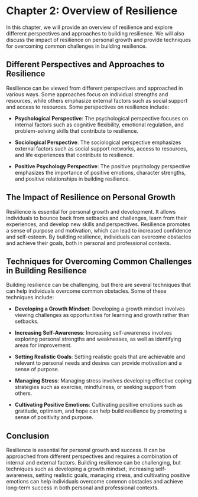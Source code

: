 Chapter 2: Overview of Resilience
=================================

In this chapter, we will provide an overview of resilience and explore different perspectives and approaches to building resilience. We will also discuss the impact of resilience on personal growth and provide techniques for overcoming common challenges in building resilience.

Different Perspectives and Approaches to Resilience
---------------------------------------------------

Resilience can be viewed from different perspectives and approached in various ways. Some approaches focus on individual strengths and resources, while others emphasize external factors such as social support and access to resources. Some perspectives on resilience include:

* **Psychological Perspective**: The psychological perspective focuses on internal factors such as cognitive flexibility, emotional regulation, and problem-solving skills that contribute to resilience.

* **Sociological Perspective**: The sociological perspective emphasizes external factors such as social support networks, access to resources, and life experiences that contribute to resilience.

* **Positive Psychology Perspective**: The positive psychology perspective emphasizes the importance of positive emotions, character strengths, and positive relationships in building resilience.

The Impact of Resilience on Personal Growth
-------------------------------------------

Resilience is essential for personal growth and development. It allows individuals to bounce back from setbacks and challenges, learn from their experiences, and develop new skills and perspectives. Resilience promotes a sense of purpose and motivation, which can lead to increased confidence and self-esteem. By building resilience, individuals can overcome obstacles and achieve their goals, both in personal and professional contexts.

Techniques for Overcoming Common Challenges in Building Resilience
------------------------------------------------------------------

Building resilience can be challenging, but there are several techniques that can help individuals overcome common obstacles. Some of these techniques include:

* **Developing a Growth Mindset**: Developing a growth mindset involves viewing challenges as opportunities for learning and growth rather than setbacks.

* **Increasing Self-Awareness**: Increasing self-awareness involves exploring personal strengths and weaknesses, as well as identifying areas for improvement.

* **Setting Realistic Goals**: Setting realistic goals that are achievable and relevant to personal needs and desires can provide motivation and a sense of purpose.

* **Managing Stress**: Managing stress involves developing effective coping strategies such as exercise, mindfulness, or seeking support from others.

* **Cultivating Positive Emotions**: Cultivating positive emotions such as gratitude, optimism, and hope can help build resilience by promoting a sense of positivity and purpose.

Conclusion
----------

Resilience is essential for personal growth and success. It can be approached from different perspectives and requires a combination of internal and external factors. Building resilience can be challenging, but techniques such as developing a growth mindset, increasing self-awareness, setting realistic goals, managing stress, and cultivating positive emotions can help individuals overcome common obstacles and achieve long-term success in both personal and professional contexts.


